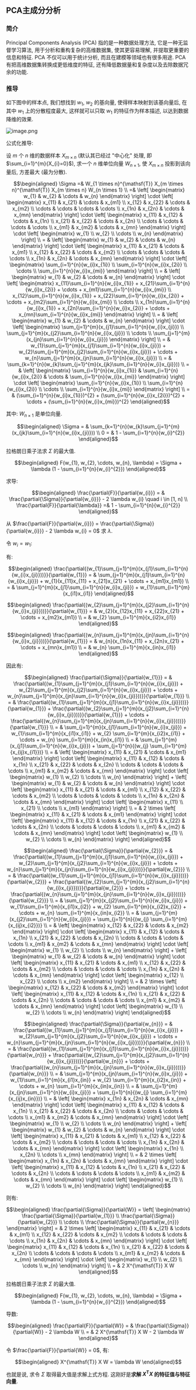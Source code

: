 ## PCA主成分分析



### 简介

Principal Components Analysis (PCA) 指的是一种数据处理方法, 它是一种无监督学习算法, 用于分析和重构复杂的高维数据集, 使其更容易理解, 并提取更重要的信息和特征. PCA 不仅可以用于统计分析, 而且在建模等领域也有很多用途. PCA 有把高维数据集转换成更低维度的特征, 还有降低数据量和复杂度以及去除数据冗余的功能. 



### 推导

如下图中的样本点, 我们想找到 $w_{1}$, $w_{2}$ 的基向量, 使得样本映射到该基向量后, 在其中 $w_{1}$ 上的分散程度最大, 这样就可以只取 $w_{1}$ 的特征作为样本描述, 以达到数据降维的效果. 

![image.png](./pictures/pca.jpg)



公式化推导: 

设 $m$ 个 $n$ 维的数据样本 $X_{m \times n}$ (默认其已经过 "中心化" 处理, 即 $\sum_{i=1}^{m}{X_{i}=0}$), 求一个 $n$ 维单位向量 $W_{n \times 1}$, 使 $X_{m \times n}$ 投影到该向量后, 方差最大 (最为分散). 

$$\begin{aligned} \Sigma =& W_{1 \times n}^{\mathsf{T}} X_{m \times n}^{\mathsf{T}} X_{m \times n} W_{n \times 1} \\ =& \left[ \begin{matrix} w_{1} & w_{2} & \cdots & w_{n} \end{matrix} \right] \cdot \left[ \begin{matrix} x_{11} & x_{21} & \cdots & x_{m1} \\ x_{12} & x_{22} & \cdots & x_{m2} \\ \cdots & \cdots & \cdots & \cdots \\ x_{1n} & x_{2n} & \cdots & x_{mn} \end{matrix} \right] \cdot \left[ \begin{matrix} x_{11} & x_{12} & \cdots & x_{1n} \\ x_{21} & x_{22} & \cdots & x_{2n} \\ \cdots & \cdots & \cdots & \cdots \\ x_{m1} & x_{m2} & \cdots & x_{mn} \end{matrix} \right] \cdot \left[ \begin{matrix} w_{1} \\ w_{2} \\ \cdots \\ w_{n} \end{matrix} \right] \\ = & \left[ \begin{matrix} w_{1} & w_{2} & \cdots & w_{n} \end{matrix} \right] \cdot \left[ \begin{matrix} x_{11} & x_{21} & \cdots & x_{m1} \\ x_{12} & x_{22} & \cdots & x_{m2} \\ \cdots & \cdots & \cdots & \cdots \\ x_{1n} & x_{2n} & \cdots & x_{mn} \end{matrix} \right] \cdot \left[ \begin{matrix} \sum_{i=1}^{n}{w_{i}x_{1i}} \\ \sum_{i=1}^{n}{w_{i}x_{2i}} \\ \cdots \\ \sum_{i=1}^{n}{w_{i}x_{mi}} \end{matrix} \right] \\ = & \left[ \begin{matrix} w_{1} & w_{2} & \cdots & w_{n} \end{matrix} \right] \cdot \left[ \begin{matrix} x_{11}\sum_{i=1}^{n}{w_{i}x_{1i}} + x_{21}\sum_{i=1}^{n}{w_{i}x_{2i}} + \cdots + x_{m1}\sum_{i=1}^{n}{w_{i}x_{mi}} \\ x_{12}\sum_{i=1}^{n}{w_{i}x_{1i}} + x_{22}\sum_{i=1}^{n}{w_{i}x_{2i}} + \cdots + x_{m2}\sum_{i=1}^{n}{w_{i}x_{mi}} \\ \cdots \\ x_{1n}\sum_{i=1}^{n}{w_{i}x_{1i}} + x_{2n}\sum_{i=1}^{n}{w_{i}x_{2i}} + \cdots + x_{mn}\sum_{i=1}^{n}{w_{i}x_{mi}} \end{matrix} \right] \\ = & \left[ \begin{matrix} w_{1} & w_{2} & \cdots & w_{n} \end{matrix} \right] \cdot \left[ \begin{matrix} \sum_{j=1}^{m}(x_{j1}\sum_{i=1}^{n}{w_{i}x_{ji}}) \\  \sum_{j=1}^{m}(x_{j2}\sum_{i=1}^{n}{w_{i}x_{ji}}) \\ \cdots \\ \sum_{j=1}^{m}(x_{jn}\sum_{i=1}^{n}{w_{i}x_{ji}}) \end{matrix} \right] \\ = & w_{1}\sum_{j=1}^{m}(x_{j1}\sum_{i=1}^{n}{w_{i}x_{ji}}) + w_{2}\sum_{j=1}^{m}(x_{j2}\sum_{i=1}^{n}{w_{i}x_{ji}}) + \cdots + w_{n}\sum_{j=1}^{m}(x_{jn}\sum_{i=1}^{n}{w_{i}x_{ji}}) \\ = &  \sum_{k=1}^{n}(w_{k}\sum_{j=1}^{m}(x_{jk}\sum_{i=1}^{n}{w_{i}x_{ji}})) \\ = & \left[ \begin{matrix} \sum_{i=1}^{n}{w_{i}x_{1i}} & \sum_{i=1}^{n}{w_{i}x_{2i}} & \cdots & \sum_{i=1}^{n}{w_{i}x_{mi}} \end{matrix} \right] \cdot \left[ \begin{matrix} \sum_{i=1}^{n}{w_{i}x_{1i}} \\ \sum_{i=1}^{n}{w_{i}x_{2i}} \\ \cdots \\ \sum_{i=1}^{n}{w_{i}x_{mi}} \end{matrix} \right] \\ = & (\sum_{i=1}^{n}{w_{i}x_{1i}})^{2} + (\sum_{i=1}^{n}{w_{i}x_{2i}})^{2} + \cdots + (\sum_{i=1}^{n}{w_{i}x_{mi}})^{2}  \end{aligned}$$ 



其中: $W_{n \times 1}$ 是单位向量. 

$$\begin{aligned} \Sigma = & \sum_{k=1}^{n}(w_{k}\sum_{j=1}^{m}(x_{jk}\sum_{i=1}^{n}{w_{i}x_{ji}})) \\ 0 = & 1 - \sum_{i=1}^{n}{w_{i}^{2}} \end{aligned}$$ 



拉格朗日乘子法求 $\Sigma$ 的最大值. 

$$\begin{aligned} F(w_{1}, w_{2}, \cdots, w_{n}, \lambda) = \Sigma + \lambda (1 - \sum_{i=1}^{n}{w_{i}^{2}}) \end{aligned}$$ 



求导: 

$$\begin{aligned} \frac{\partial{F}}{\partial{w_{i}}} = & \frac{\partial{\Sigma}}{\partial{w_{i}}} - 2 \lambda w_{i} \quad i \in [1, n] \\ \frac{\partial{F}}{\partial{\lambda}} =& 1 - \sum_{i=1}^{n}{w_{i}^{2}} \end{aligned}$$ 



从 $\frac{\partial{F}}{\partial{w_{i}}} = \frac{\partial{\Sigma}}{\partial{w_{i}}} - 2 \lambda w_{i} = 0$ 求 $\lambda$. 

令 $w_{i} = w_{1}$: 

有: 

$$\begin{aligned} \frac{\partial{(w_{1}\sum_{j=1}^{m}(x_{j1}\sum_{i=1}^{n}{w_{i}x_{ji}}))}}{\partial{w_{1}}} = & \sum_{j=1}^{m}(x_{j1}\sum_{i=1}^{n}{w_{i}x_{ji}}) + w_{1}(x_{11}x_{11} + x_{21}x_{21} + \cdots + x_{m1}x_{m1}) \\ = & \sum_{j=1}^{m}(x_{j1}\sum_{i=1}^{n}{w_{i}x_{ji}}) + w_{1}\sum_{i=1}^{m}{x_{i1}x_{i1}} \end{aligned}$$ 



$$\begin{aligned} \frac{\partial{(w_{2}\sum_{j=1}^{m}(x_{j2}\sum_{i=1}^{n}{w_{i}x_{ji}}))}}{\partial{w_{1}}} = & w_{2}(x_{12}x_{11} + x_{22}x_{21} + \cdots + x_{m2}x_{m1}) \\ = & w_{2} \sum_{i=1}^{m}{x_{i2}x_{i1}} \end{aligned}$$ 



$$\begin{aligned} \frac{\partial{(w_{n}\sum_{j=1}^{m}(x_{jn}\sum_{i=1}^{n}{w_{i}x_{ji}}))}}{\partial{w_{1}}} = & w_{n}(x_{1n}x_{11} + x_{2n}x_{21} + \cdots + x_{mn}x_{m1}) \\ = & w_{n} \sum_{i=1}^{m}{x_{in}x_{i1}} \end{aligned}$$ 



因此有: 

$$\begin{aligned} \frac{\partial{\Sigma}}{\partial{w_{1}}} = & \frac{\partial{(w_{1}\sum_{j=1}^{m}(x_{j1}\sum_{i=1}^{n}{w_{i}x_{ji}}) + w_{2}\sum_{j=1}^{m}(x_{j2}\sum_{i=1}^{n}{w_{i}x_{ji}}) + \cdots + w_{n}\sum_{j=1}^{m}(x_{jn}\sum_{i=1}^{n}{w_{i}x_{ji}}))}}{\partial{w_{1}}} \\ = & \frac{\partial{(w_{1}\sum_{j=1}^{m}(x_{j1}\sum_{i=1}^{n}{w_{i}x_{ji}}))}}{\partial{w_{1}}} + \frac{\partial{(w_{2}\sum_{j=1}^{m}(x_{j2}\sum_{i=1}^{n}{w_{i}x_{ji}}))}}{\partial{w_{1}}} + \cdots + \frac{\partial{(w_{n}\sum_{j=1}^{m}(x_{jn}\sum_{i=1}^{n}{w_{i}x_{ji}})))}}{\partial{w_{1}}} \\ = & \sum_{j=1}^{m}(x_{j1}\sum_{i=1}^{n}{w_{i}x_{ji}}) + w_{1}\sum_{i=1}^{m}{x_{i1}x_{i1}} + w_{2} \sum_{i=1}^{m}{x_{i2}x_{i1}} + \cdots + w_{n} \sum_{i=1}^{m}{x_{in}x_{i1}} \\ = & \sum_{j=1}^{m}(x_{j1}\sum_{i=1}^{n}{w_{i}x_{ji}}) + \sum_{j=1}^{n}{(w_{j} \sum_{i=1}^{m}{x_{ij}x_{i1}})} \\ = & \left[ \begin{matrix} x_{11} & x_{21} & \cdots & x_{m1} \end{matrix} \right] \cdot \left[ \begin{matrix} x_{11} & x_{12} & \cdots & x_{1n} \\ x_{21} & x_{22} & \cdots & x_{2n} \\ \cdots & \cdots & \cdots & \cdots \\ x_{m1} & x_{m2} & \cdots & x_{mn} \end{matrix} \right] \cdot \left[ \begin{matrix} w_{1} \\ w_{2} \\ \cdots \\ w_{n} \end{matrix} \right] + \left[ \begin{matrix} w_{1} & w_{2} & \cdots & w_{n} \end{matrix} \right] \cdot \left[ \begin{matrix} x_{11} & x_{21} & \cdots & x_{m1} \\ x_{12} & x_{22} & \cdots & x_{m2} \\ \cdots & \cdots & \cdots & \cdots \\ x_{1n} & x_{2n} & \cdots & x_{mn} \end{matrix} \right] \cdot \left[ \begin{matrix} x_{11} \\ x_{21} \\ \cdots \\ x_{m1} \end{matrix} \right] \\ = & 2 \times \left[ \begin{matrix} x_{11} & x_{21} & \cdots & x_{m1} \end{matrix} \right] \cdot \left[ \begin{matrix} x_{11} & x_{12} & \cdots & x_{1n} \\ x_{21} & x_{22} & \cdots & x_{2n} \\ \cdots & \cdots & \cdots & \cdots \\ x_{m1} & x_{m2} & \cdots & x_{mn} \end{matrix} \right] \cdot \left[ \begin{matrix} w_{1} \\ w_{2} \\ \cdots \\ w_{n} \end{matrix} \right]  \end{aligned}$$ 



$$\begin{aligned} \frac{\partial{\Sigma}}{\partial{w_{2}}} = & \frac{\partial{(w_{1}\sum_{j=1}^{m}(x_{j1}\sum_{i=1}^{n}{w_{i}x_{ji}}) + w_{2}\sum_{j=1}^{m}(x_{j2}\sum_{i=1}^{n}{w_{i}x_{ji}}) + \cdots + w_{n}\sum_{j=1}^{m}(x_{jn}\sum_{i=1}^{n}{w_{i}x_{ji}}))}}{\partial{w_{2}}} \\ = & \frac{\partial{(w_{1}\sum_{j=1}^{m}(x_{j1}\sum_{i=1}^{n}{w_{i}x_{ji}}))}}{\partial{w_{2}}} + \frac{\partial{(w_{2}\sum_{j=1}^{m}(x_{j2}\sum_{i=1}^{n}{w_{i}x_{ji}}))}}{\partial{w_{2}}} + \cdots + \frac{\partial{(w_{n}\sum_{j=1}^{m}(x_{jn}\sum_{i=1}^{n}{w_{i}x_{ji}})))}}{\partial{w_{2}}} \\ = & \sum_{j=1}^{m}(x_{j2}\sum_{i=1}^{n}{w_{i}x_{ji}}) + w_{1}\sum_{i=1}^{m}{x_{i1}x_{i2}} + w_{2} \sum_{i=1}^{m}{x_{i2}x_{i2}} + \cdots + w_{n} \sum_{i=1}^{m}{x_{in}x_{i2}} \\ = & \sum_{j=1}^{m}(x_{j2}\sum_{i=1}^{n}{w_{i}x_{ji}}) + \sum_{j=1}^{n}{(w_{j} \sum_{i=1}^{m}{x_{ij}x_{i2}})} \\ = & \left[ \begin{matrix} x_{12} & x_{22} & \cdots & x_{m2} \end{matrix} \right] \cdot \left[ \begin{matrix} x_{11} & x_{12} & \cdots & x_{1n} \\ x_{21} & x_{22} & \cdots & x_{2n} \\ \cdots & \cdots & \cdots & \cdots \\ x_{m1} & x_{m2} & \cdots & x_{mn} \end{matrix} \right] \cdot \left[ \begin{matrix} w_{1} \\ w_{2} \\ \cdots \\ w_{n} \end{matrix} \right] + \left[ \begin{matrix} w_{1} & w_{2} & \cdots & w_{n} \end{matrix} \right] \cdot \left[ \begin{matrix} x_{11} & x_{21} & \cdots & x_{m1} \\ x_{12} & x_{22} & \cdots & x_{m2} \\ \cdots & \cdots & \cdots & \cdots \\ x_{1n} & x_{2n} & \cdots & x_{mn} \end{matrix} \right] \cdot \left[ \begin{matrix} x_{12} \\ x_{22} \\ \cdots \\ x_{m2} \end{matrix} \right] \\ = & 2 \times \left[ \begin{matrix} x_{12} & x_{22} & \cdots & x_{m2} \end{matrix} \right] \cdot \left[ \begin{matrix} x_{11} & x_{12} & \cdots & x_{1n} \\ x_{21} & x_{22} & \cdots & x_{2n} \\ \cdots & \cdots & \cdots & \cdots \\ x_{m1} & x_{m2} & \cdots & x_{mn} \end{matrix} \right] \cdot \left[ \begin{matrix} w_{1} \\ w_{2} \\ \cdots \\ w_{n} \end{matrix} \right]  \end{aligned}$$ 



$$\begin{aligned} \frac{\partial{\Sigma}}{\partial{w_{n}}} = & \frac{\partial{(w_{1}\sum_{j=1}^{m}(x_{j1}\sum_{i=1}^{n}{w_{i}x_{ji}}) + w_{2}\sum_{j=1}^{m}(x_{j2}\sum_{i=1}^{n}{w_{i}x_{ji}}) + \cdots + w_{n}\sum_{j=1}^{m}(x_{jn}\sum_{i=1}^{n}{w_{i}x_{ji}}))}}{\partial{w_{n}}} \\ = & \frac{\partial{(w_{1}\sum_{j=1}^{m}(x_{j1}\sum_{i=1}^{n}{w_{i}x_{ji}}))}}{\partial{w_{n}}} + \frac{\partial{(w_{2}\sum_{j=1}^{m}(x_{j2}\sum_{i=1}^{n}{w_{i}x_{ji}}))}}{\partial{w_{n}}} + \cdots + \frac{\partial{(w_{n}\sum_{j=1}^{m}(x_{jn}\sum_{i=1}^{n}{w_{i}x_{ji}})))}}{\partial{w_{n}}} \\ = & \sum_{j=1}^{m}(x_{jn}\sum_{i=1}^{n}{w_{i}x_{ji}}) + w_{1}\sum_{i=1}^{m}{x_{i1}x_{in}} + w_{2} \sum_{i=1}^{m}{x_{i2}x_{in}} + \cdots + w_{n} \sum_{i=1}^{m}{x_{in}x_{in}} \\ = & \sum_{j=1}^{m}(x_{jn}\sum_{i=1}^{n}{w_{i}x_{ji}}) + \sum_{j=1}^{n}{(w_{j} \sum_{i=1}^{m}{x_{ij}x_{in}})} \\ = & \left[ \begin{matrix} x_{1n} & x_{2n} & \cdots & x_{mn} \end{matrix} \right] \cdot \left[ \begin{matrix} x_{11} & x_{12} & \cdots & x_{1n} \\ x_{21} & x_{22} & \cdots & x_{2n} \\ \cdots & \cdots & \cdots & \cdots \\ x_{m1} & x_{m2} & \cdots & x_{mn} \end{matrix} \right] \cdot \left[ \begin{matrix} w_{1} \\ w_{2} \\ \cdots \\ w_{n} \end{matrix} \right] + \left[ \begin{matrix} w_{1} & w_{2} & \cdots & w_{n} \end{matrix} \right] \cdot \left[ \begin{matrix} x_{11} & x_{21} & \cdots & x_{m1} \\ x_{12} & x_{22} & \cdots & x_{m2} \\ \cdots & \cdots & \cdots & \cdots \\ x_{1n} & x_{2n} & \cdots & x_{mn} \end{matrix} \right] \cdot \left[ \begin{matrix} x_{1n} \\ x_{2n} \\ \cdots \\ x_{mn} \end{matrix} \right] \\ = & 2 \times \left[ \begin{matrix} x_{1n} & x_{2n} & \cdots & x_{mn} \end{matrix} \right] \cdot \left[ \begin{matrix} x_{11} & x_{12} & \cdots & x_{1n} \\ x_{21} & x_{22} & \cdots & x_{2n} \\ \cdots & \cdots & \cdots & \cdots \\ x_{m1} & x_{m2} & \cdots & x_{mn} \end{matrix} \right] \cdot \left[ \begin{matrix} w_{1} \\ w_{2} \\ \cdots \\ w_{n} \end{matrix} \right]  \end{aligned}$$ 



则有: 

$$\begin{aligned} \frac{\partial{\Sigma}}{\partial{W}} = \left[ \begin{matrix} \frac{\partial{\Sigma}}{\partial{w_{1}}} \\ \frac{\partial{\Sigma}}{\partial{w_{2}}} \\ \cdots \\ \frac{\partial{\Sigma}}{\partial{w_{n}}} \end{matrix} \right] = & 2 \times \left[ \begin{matrix} x_{11} & x_{21} & \cdots & x_{m1} \\ x_{12} & x_{22} & \cdots & x_{m2} \\ \cdots & \cdots & \cdots & \cdots \\ x_{1n} & x_{2n} & \cdots & x_{mn} \end{matrix} \right] \cdot \left[ \begin{matrix} x_{11} & x_{12} & \cdots & x_{1n} \\ x_{21} & x_{22} & \cdots & x_{2n} \\ \cdots & \cdots & \cdots & \cdots \\ x_{m1} & x_{m2} & \cdots & x_{mn} \end{matrix} \right] \cdot \left[ \begin{matrix} w_{1} \\ w_{2} \\ \cdots \\ w_{n} \end{matrix} \right] \\ = & 2 X^{\mathsf{T}} X W \end{aligned}$$ 



拉格朗日乘子法求 $\Sigma$ 的最大值. 

$$\begin{aligned} F(w_{1}, w_{2}, \cdots, w_{n}, \lambda) = \Sigma + \lambda (1 - \sum_{i=1}^{n}{w_{i}^{2}}) \end{aligned}$$ 

导数: 

$$\begin{aligned} \frac{\partial{F}}{\partial{W}} = & \frac{\partial{\Sigma}}{\partial{W}} - 2 \lambda W \\ = & 2 X^{\mathsf{T}} X W - 2 \lambda W \end{aligned}$$ 



令 $\frac{\partial{F}}{\partial{W}} = 0$, 有: 

$$\begin{aligned} X^{\mathsf{T}} X W = \lambda W \end{aligned}$$ 



也就是说, 求令 $\Sigma$ 取得最大值是求解上式方程. 这刚好是**求解 $X^{\mathsf{T}} X$ 的特征值与特征向量**. 

























